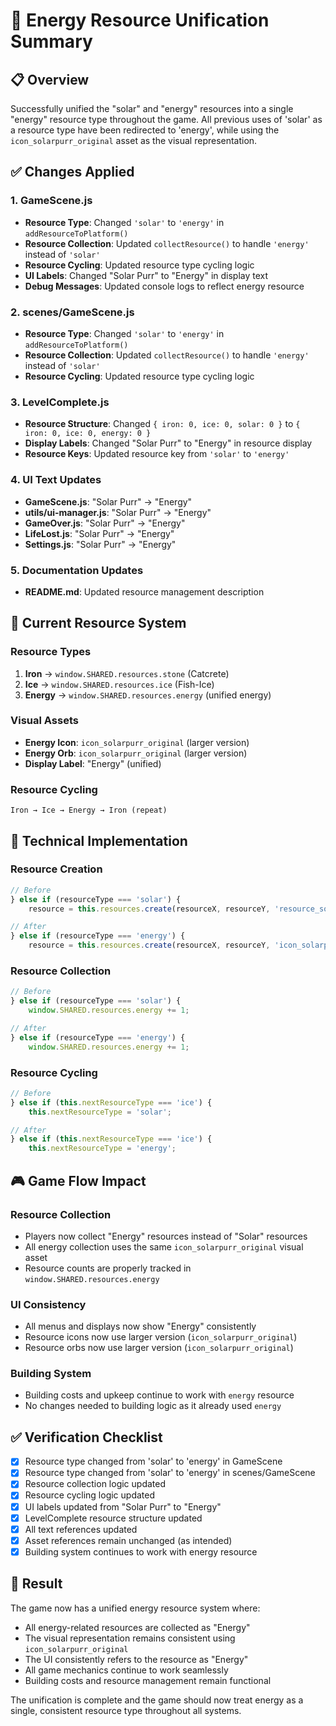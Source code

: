 # 🔋 Energy Resource Unification Summary

## 📋 **Overview**
Successfully unified the "solar" and "energy" resources into a single "energy" resource type throughout the game. All previous uses of 'solar' as a resource type have been redirected to 'energy', while using the `icon_solarpurr_original` asset as the visual representation.

## ✅ **Changes Applied**

### 1. **GameScene.js**
- **Resource Type**: Changed `'solar'` to `'energy'` in `addResourceToPlatform()`
- **Resource Collection**: Updated `collectResource()` to handle `'energy'` instead of `'solar'`
- **Resource Cycling**: Updated resource type cycling logic
- **UI Labels**: Changed "Solar Purr" to "Energy" in display text
- **Debug Messages**: Updated console logs to reflect energy resource

### 2. **scenes/GameScene.js**
- **Resource Type**: Changed `'solar'` to `'energy'` in `addResourceToPlatform()`
- **Resource Collection**: Updated `collectResource()` to handle `'energy'` instead of `'solar'`
- **Resource Cycling**: Updated resource type cycling logic

### 3. **LevelComplete.js**
- **Resource Structure**: Changed `{ iron: 0, ice: 0, solar: 0 }` to `{ iron: 0, ice: 0, energy: 0 }`
- **Display Labels**: Changed "Solar Purr" to "Energy" in resource display
- **Resource Keys**: Updated resource key from `'solar'` to `'energy'`

### 4. **UI Text Updates**
- **GameScene.js**: "Solar Purr" → "Energy"
- **utils/ui-manager.js**: "Solar Purr" → "Energy"
- **GameOver.js**: "Solar Purr" → "Energy"
- **LifeLost.js**: "Solar Purr" → "Energy"
- **Settings.js**: "Solar Purr" → "Energy"

### 5. **Documentation Updates**
- **README.md**: Updated resource management description

## 🎯 **Current Resource System**

### **Resource Types**
1. **Iron** → `window.SHARED.resources.stone` (Catcrete)
2. **Ice** → `window.SHARED.resources.ice` (Fish-Ice)
3. **Energy** → `window.SHARED.resources.energy` (unified energy)

### **Visual Assets**
- **Energy Icon**: `icon_solarpurr_original` (larger version)
- **Energy Orb**: `icon_solarpurr_original` (larger version)
- **Display Label**: "Energy" (unified)

### **Resource Cycling**
```
Iron → Ice → Energy → Iron (repeat)
```

## 🔧 **Technical Implementation**

### **Resource Creation**
```javascript
// Before
} else if (resourceType === 'solar') {
    resource = this.resources.create(resourceX, resourceY, 'resource_solar_orb');

// After
} else if (resourceType === 'energy') {
    resource = this.resources.create(resourceX, resourceY, 'icon_solarpurr_original');
```

### **Resource Collection**
```javascript
// Before
} else if (resourceType === 'solar') {
    window.SHARED.resources.energy += 1;

// After
} else if (resourceType === 'energy') {
    window.SHARED.resources.energy += 1;
```

### **Resource Cycling**
```javascript
// Before
} else if (this.nextResourceType === 'ice') {
    this.nextResourceType = 'solar';

// After
} else if (this.nextResourceType === 'ice') {
    this.nextResourceType = 'energy';
```

## 🎮 **Game Flow Impact**

### **Resource Collection**
- Players now collect "Energy" resources instead of "Solar" resources
- All energy collection uses the same `icon_solarpurr_original` visual asset
- Resource counts are properly tracked in `window.SHARED.resources.energy`

### **UI Consistency**
- All menus and displays now show "Energy" consistently
- Resource icons now use larger version (`icon_solarpurr_original`)
- Resource orbs now use larger version (`icon_solarpurr_original`)

### **Building System**
- Building costs and upkeep continue to work with `energy` resource
- No changes needed to building logic as it already used `energy`

## ✅ **Verification Checklist**

- [x] Resource type changed from 'solar' to 'energy' in GameScene
- [x] Resource type changed from 'solar' to 'energy' in scenes/GameScene
- [x] Resource collection logic updated
- [x] Resource cycling logic updated
- [x] UI labels updated from "Solar Purr" to "Energy"
- [x] LevelComplete resource structure updated
- [x] All text references updated
- [x] Asset references remain unchanged (as intended)
- [x] Building system continues to work with energy resource

## 🚀 **Result**

The game now has a unified energy resource system where:
- All energy-related resources are collected as "Energy"
- The visual representation remains consistent using `icon_solarpurr_original`
- The UI consistently refers to the resource as "Energy"
- All game mechanics continue to work seamlessly
- Building costs and resource management remain functional

The unification is complete and the game should now treat energy as a single, consistent resource type throughout all systems. 